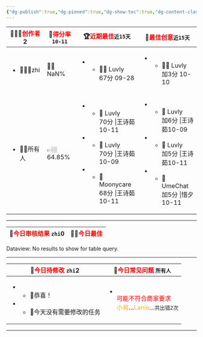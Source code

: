 ```yaml
---
{"dg-publish":true,"dg-pinned":true,"dg-show-toc":true,"dg-content-classes":true,"dg-note-icon":true,"tags":["dg-publish"],"sticker":"emoji//1f469-200d-1f4bb","permalink":"/审核/审核结果-数字花园版/zhi/","pinned":true,"contentClasses":"","dgShowToc":true,"dgPassFrontmatter":true,"noteIcon":true,"updated":"2024-10-11T18:41:08.120+08:00"}
---
```



<div><table class="dataview table-view-table"><thead class="table-view-thead"><tr class="table-view-tr-header"><th class="table-view-th"><span>👩🏼‍💻<font color="#ff0000">创作者</font></span><span class="dataview small-text">2</span></th><th class="table-view-th"><span>💯<font color="#ff0000">得分率</font><span class="dataview inline-field"><span class="dataview inline-field-key" data-dv-key="" data-dv-norm-key=""></span><span class="dataview inline-field-value" id="dataview-inline-field-0"><span><code>10-11</code></span></span></span></span></th><th class="table-view-th"><span>🏆<font color="#ff0000">近期最佳</font><span class="dataview inline-field"><span class="dataview inline-field-key" data-dv-key="" data-dv-norm-key=""></span><span class="dataview inline-field-value" id="dataview-inline-field-0"><span><code>近15天</code></span></span></span></span></th><th class="table-view-th"><span>🎃<font color="#ff0000">最佳创意</font><span class="dataview inline-field"><span class="dataview inline-field-key" data-dv-key="" data-dv-norm-key=""></span><span class="dataview inline-field-value" id="dataview-inline-field-0"><span><code>近15天</code></span></span></span></span></th></tr></thead><tbody class="table-view-tbody"><tr><td><ul class="dataview dataview-ul dataview-result-list-ul"><li class="dataview-result-list-li"><span>🧘🏼‍♀️zhi</span></li></ul></td><td><span>👍🏼NaN%</span></td><td><ul class="dataview dataview-ul dataview-result-list-ul"><li class="dataview-result-list-li"><ul class="dataview dataview-ul dataview-result-list-ul"><li class="dataview-result-list-li"><span>👍🏼 Luvly<br><span class="dataview inline-field"><span class="dataview inline-field-key" data-dv-key="" data-dv-norm-key=""></span><span class="dataview inline-field-value" id="dataview-inline-field-0"><span>67分</span></span></span>  <span class="dataview inline-field"><span class="dataview inline-field-key" data-dv-key="" data-dv-norm-key=""></span><span class="dataview inline-field-value" id="dataview-inline-field-1"><span>09-28</span></span></span></span></li></ul></li></ul></td><td><ul class="dataview dataview-ul dataview-result-list-ul"><li class="dataview-result-list-li"><ul class="dataview dataview-ul dataview-result-list-ul"><li class="dataview-result-list-li"><span>👍🏼 Luvly<br><span class="dataview inline-field"><span class="dataview inline-field-key" data-dv-key="" data-dv-norm-key=""></span><span class="dataview inline-field-value" id="dataview-inline-field-0"><span>加3分</span></span></span> <span class="dataview inline-field"><span class="dataview inline-field-key" data-dv-key="" data-dv-norm-key=""></span><span class="dataview inline-field-value" id="dataview-inline-field-1"><span>10-10</span></span></span></span></li></ul></li></ul></td></tr><tr><td><ul class="dataview dataview-ul dataview-result-list-ul"><li class="dataview-result-list-li"><span>👫🏼所有人</span></li></ul></td><td><span>👉🏼64.85%</span></td><td><ul class="dataview dataview-ul dataview-result-list-ul"><li class="dataview-result-list-li"><ul class="dataview dataview-ul dataview-result-list-ul"><li class="dataview-result-list-li"><span>🥇 Luvly<br><span class="dataview inline-field"><span class="dataview inline-field-key" data-dv-key="" data-dv-norm-key=""></span><span class="dataview inline-field-value" id="dataview-inline-field-0"><span>70分</span></span></span>  <span class="dataview inline-field"><span class="dataview inline-field-key" data-dv-key="|王诗茹" data-dv-norm-key="王诗茹">|王诗茹</span><span class="dataview inline-field-value" id="dataview-inline-field-1"><span>10-11</span></span></span></span></li></ul></li><li class="dataview-result-list-li"><ul class="dataview dataview-ul dataview-result-list-ul"><li class="dataview-result-list-li"><span>🥈 Luvly<br><span class="dataview inline-field"><span class="dataview inline-field-key" data-dv-key="" data-dv-norm-key=""></span><span class="dataview inline-field-value" id="dataview-inline-field-0"><span>70分</span></span></span>  <span class="dataview inline-field"><span class="dataview inline-field-key" data-dv-key="|王诗茹" data-dv-norm-key="王诗茹">|王诗茹</span><span class="dataview inline-field-value" id="dataview-inline-field-1"><span>10-09</span></span></span></span></li></ul></li><li class="dataview-result-list-li"><ul class="dataview dataview-ul dataview-result-list-ul"><li class="dataview-result-list-li"><span>🥉 Moonycare<br><span class="dataview inline-field"><span class="dataview inline-field-key" data-dv-key="" data-dv-norm-key=""></span><span class="dataview inline-field-value" id="dataview-inline-field-0"><span>68分</span></span></span>  <span class="dataview inline-field"><span class="dataview inline-field-key" data-dv-key="|王诗茹" data-dv-norm-key="王诗茹">|王诗茹</span><span class="dataview inline-field-value" id="dataview-inline-field-1"><span>10-11</span></span></span></span></li></ul></li></ul></td><td><ul class="dataview dataview-ul dataview-result-list-ul"><li class="dataview-result-list-li"><ul class="dataview dataview-ul dataview-result-list-ul"><li class="dataview-result-list-li"><span>🥇 Luvly<br><span class="dataview inline-field"><span class="dataview inline-field-key" data-dv-key="" data-dv-norm-key=""></span><span class="dataview inline-field-value" id="dataview-inline-field-0"><span>加6分</span></span></span> <span class="dataview inline-field"><span class="dataview inline-field-key" data-dv-key="|王诗茹" data-dv-norm-key="王诗茹">|王诗茹</span><span class="dataview inline-field-value" id="dataview-inline-field-1"><span>10-09</span></span></span></span></li></ul></li><li class="dataview-result-list-li"><ul class="dataview dataview-ul dataview-result-list-ul"><li class="dataview-result-list-li"><span>🥈 Luvly<br><span class="dataview inline-field"><span class="dataview inline-field-key" data-dv-key="" data-dv-norm-key=""></span><span class="dataview inline-field-value" id="dataview-inline-field-0"><span>加5分</span></span></span> <span class="dataview inline-field"><span class="dataview inline-field-key" data-dv-key="|王诗茹" data-dv-norm-key="王诗茹">|王诗茹</span><span class="dataview inline-field-value" id="dataview-inline-field-1"><span>10-11</span></span></span></span></li></ul></li><li class="dataview-result-list-li"><ul class="dataview dataview-ul dataview-result-list-ul"><li class="dataview-result-list-li"><span>🥉 UmeChat<br><span class="dataview inline-field"><span class="dataview inline-field-key" data-dv-key="" data-dv-norm-key=""></span><span class="dataview inline-field-value" id="dataview-inline-field-0"><span>加5分</span></span></span> <span class="dataview inline-field"><span class="dataview inline-field-key" data-dv-key="|惜夕" data-dv-norm-key="惜夕">|惜夕</span><span class="dataview inline-field-value" id="dataview-inline-field-1"><span>10-11</span></span></span></span></li></ul></li></ul></td></tr></tbody></table></div>

---
 <div><table class="dataview table-view-table"><thead class="table-view-thead"><tr class="table-view-tr-header"><th class="table-view-th"><span>🍊<font color="#ff0000">今日审核结果</font> <code>zhi</code></span><span class="dataview small-text">0</span></th><th class="table-view-th"><span>👍🏼<font color="#ff0000">今日最佳</font> </span></th></tr></thead><tbody class="table-view-tbody"></tbody></table><div class="dataview dataview-error-box"><p class="dataview dataview-error-message">Dataview: No results to show for table query.</p></div></div>


 <canvas height="0" width="0" style="display: block; box-sizing: border-box; height: 0px; width: 0px;"></canvas>
 <canvas height="0" width="0" style="display: block; box-sizing: border-box; height: 0px; width: 0px;"></canvas>

---

<div><table class="dataview table-view-table"><thead class="table-view-thead"><tr class="table-view-tr-header"><th class="table-view-th"><span>🧯<font color="#ff0000">今日待修改</font> <code>zhi</code></span><span class="dataview small-text">2</span></th><th class="table-view-th"><span>🐣<font color="#ff0000">今日常见问题</font> <code>所有人</code></span></th></tr></thead><tbody class="table-view-tbody"><tr></tr><tr><td><ul class="dataview dataview-ul dataview-result-list-ul"><li class="dataview-result-list-li"><ul class="dataview dataview-ul dataview-result-list-ul"><li class="dataview-result-list-li"><span>🎉恭喜！</span></li></ul></li><li class="dataview-result-list-li"><ul class="dataview dataview-ul dataview-result-list-ul"><li class="dataview-result-list-li"><span>🥳今天没有需要修改的任务</span></li></ul></li></ul></td><td><ul class="dataview dataview-ul dataview-result-list-ul"><li class="dataview-result-list-li"><span><div data-callout-metadata="" data-callout-fold="" data-callout="note123" class="callout node-insert-event"><div class="callout-title" dir="auto"><div class="callout-icon"><svg width="16" height="16"></svg></div><div class="callout-title-inner"><font color="#ff0000">可能不符合商家要求</font><br><span class="dataview inline-field"><span class="dataview inline-field-key" data-dv-key="<font color=&quot;#FFAB36&quot;>小易</font>…<font color=&quot;#FFAB36&quot;>Lanio</font>…" data-dv-norm-key="font-colorffab36小易fontfont-colorffab36laniofont"><font color="#FFAB36">小易</font>…<font color="#FFAB36">Lanio</font>…</span><span class="dataview inline-field-value" id="dataview-inline-field-0"><span><code>共出错2次</code></span></span></span></div></div></div></span></li></ul></td></tr></tbody></table></div><canvas height="0" width="0" style="display: block; box-sizing: border-box; height: 0px; width: 0px;"></canvas>

---


